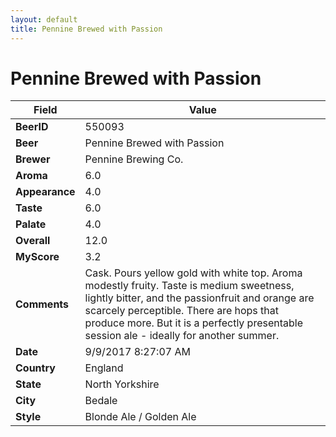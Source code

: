 ```yaml
---
layout: default
title: Pennine Brewed with Passion 
---
```


# Pennine Brewed with Passion 

| Field         | Value     |
|---------------|-----------|
| **BeerID** | 550093 |
| **Beer** | Pennine Brewed with Passion  |
| **Brewer** | Pennine Brewing Co. |
| **Aroma** | 6.0 |
| **Appearance** | 4.0 |
| **Taste** | 6.0 |
| **Palate** | 4.0 |
| **Overall** | 12.0 |
| **MyScore** | 3.2 |
| **Comments** | Cask. Pours yellow gold with white top. Aroma modestly fruity. Taste is medium sweetness, lightly bitter, and the passionfruit and orange are scarcely perceptible. There are hops that produce more. But it is a perfectly presentable session ale - ideally for another summer. |
| **Date** | 9/9/2017 8:27:07 AM |
| **Country** | England |
| **State** | North Yorkshire |
| **City** | Bedale |
| **Style** | Blonde Ale / Golden Ale |
